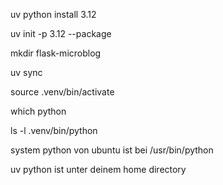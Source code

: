 uv python install 3.12

uv init -p 3.12 --package

mkdir flask-microblog

uv sync

source .venv/bin/activate

which python

ls -l .venv/bin/python

system python von ubuntu ist bei /usr/bin/python

uv python ist unter deinem home directory

